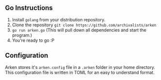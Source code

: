 ## Go Instructions
1. Install `golang` from your distribution repository.
2. Clone the repository `git clone https://github.com/archivalists/arken`
3. `go run arken.go` (This will pull down all dependencies and start the program.)
4. You're ready to go :P

## Configuration
Arken stores it's `arken.config` file in a `.arken` folder in your home directory. This configuration file is written in TOML for an easy to understand format.
